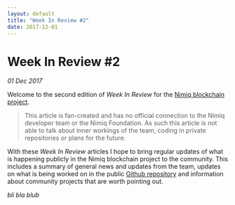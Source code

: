 ```yaml
---
layout: default
title: "Week In Review #2"
date: 2017-12-01
---
```


# Week In Review #2
*01 Dec 2017*

Welcome to the second edition of *Week In Review* for the [Nimiq blockchain project](https://nimiq.com).

> This article is fan-created and has no official connection to the Nimiq developer team or the Nimiq Foundation. As such this article is not able to talk about inner workings of the team, coding in private repositories or plans for the future.

With these *Week In Review* articles I hope to bring regular updates of what is happening publicly in the Nimiq blockchain project to the community. This includes a summary of general news and updates from the team, updates on what is being worked on in the public [Github repository](https://github.com/nimiq-network/core) and information about community projects that are worth pointing out.

*bli bla blub*
